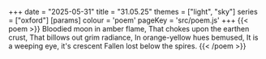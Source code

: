 +++
date = "2025-05-31"
title = "31.05.25"
themes = ["light", "sky"]
series = ["oxford"]
[params]
  colour = 'poem'
  pageKey = 'src/poem.js'
+++
{{< poem >}}
Bloodied moon in amber flame,
That chokes upon the earthen crust,
That billows out grim radiance,
In orange-yellow hues bemused,
It is a weeping eye, it's crescent
Fallen lost below the spires.
{{< /poem >}}